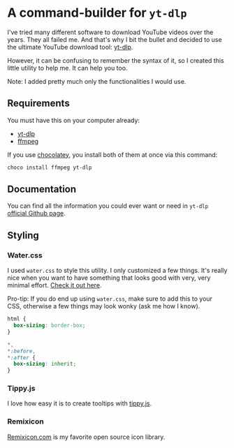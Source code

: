 # A command-builder for `yt-dlp`

I've tried many different software to download YouTube videos over the years. They all failed me. And that's why I bit the bullet and decided to use the ultimate YouTube download tool: [yt-dlp](https://github.com/yt-dlp/yt-dlp).

However, it can be confusing to remember the syntax of it, so I created this little utility to help me. It can help you too.

Note: I added pretty much only the functionalities I would use.

## Requirements

You must have this on your computer already:

- [yt-dlp](https://github.com/yt-dlp/yt-dlp/releases/tag/2023.12.30)
- [ffmpeg](https://ffmpeg.org/download.html)

If you use [chocolatey](https://chocolatey.org), you install both of them at once via this command:

```powershell
choco install ffmpeg yt-dlp
```

## Documentation

You can find all the information you could ever want or need in `yt-dlp` [official Github page](https://github.com/yt-dlp/yt-dlp/tree/2023.12.30?tab=readme-ov-file#usage-and-options).

## Styling

### Water.css

I used `water.css` to style this utility. I only customized a few things. It's really nice when you want to have something that looks good with very, very minimal effort. [Check it out here](https://watercss.netlify.app).

Pro-tip: If you do end up using `water.css`, make sure to add this to your CSS, otherwise a few things may look wonky (ask me how I know).

```css
html {
  box-sizing: border-box;
}

*,
*:before,
*:after {
  box-sizing: inherit;
}
```

### Tippy.js

I love how easy it is to create tooltips with [tippy.js](https://atomiks.github.io/tippyjs/).

### Remixicon

[Remixicon.com](https://remixicon.com) is my favorite open source icon library.
